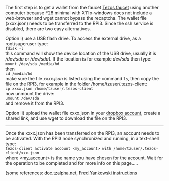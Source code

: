 
The first step is to get a wallet from the faucet [Tezos faucet](https://faucet.tzalpha.net/) using another computer
because F28 minimal with X11 x-windows does not include a web-browser and wget cannot bypass the recaptcha.
The wallet file (xxxx.json) needs to be transferred to the RPI3.
Since the ssh service is disabled, there are two easy alternatives.

Option I) use a USB flash drive. To access the external drive, as a root/superuser type:\
`fdisk -l`\
this command will show the device location of the USB drive, usually it is _/dev/sda_ or _/dev/sda1_. If the location is for example _dev/sda_ then type:\
`mount /dev/sda /media/hd`\
then \
`cd /media/hd`\
make sure the file _xxxx.json_ is listed using the command `ls`, then copy the file on the RPI3, for example in the folder /home/tzuser/.tezos-client:\
`cp xxxx.json /home/tzuser/.tezos-client`\
now unmount the drive:\
`umount /dev/sda`\
and remove it from the RPI3.

Option II) upload the wallet file xxxx.json in your [dropbox account](https://www.dropbox.com/), create a shared link, and use wget to download the file on the RPI3.

***

Once the xxxx.json has been transferred on the RPI3, an account needs to be activated. With the RPI3 node synchronized and running, in a text-shell type:\
`tezos-client activate account <my_account> with /home/tzuser/.tezos-client/xxx.json`\
where <[]()my_account[]()> is the name you have chosen for the account. Wait for the operation to be completed and for more info on this page.....

(some references: [doc.tzalpha.net](http://doc.tzalpha.net/introduction/zeronet.html), [Fred Yankowski instructions](https://github.com/tezoscommunity/FAQ/wiki/Build-a-zeronet-node-on-Debian-9)






<!--- 
[e] About RPI3 on the betanet and mainnet network
At the moment (04/05/18) it is unclear whether the Tezos Foundation will provide instructions or support for RPI3 on the betanet and mainnet.

Regardless, as a token holder my plan is to go forward baking with 3 RPI3. 

Detailed instructions on how to compile the Tezos program for the betanet and mainnet will be made available on these wiki pages.
About sharing a pre-compiled version, it would be probably wise to seek first some kind of endorsement or official approval from the Tezos Foundation. 
I will try to contact the TF privately, as soon as I figure out how to do it. 

--->